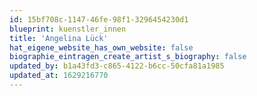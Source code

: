 ```yaml
---
id: 15bf708c-1147-46fe-98f1-3296454230d1
blueprint: kuenstler_innen
title: 'Angelina Lück'
hat_eigene_website_has_own_website: false
biographie_eintragen_create_artist_s_biography: false
updated_by: b1a43fd3-c865-4122-b6cc-50cfa81a1985
updated_at: 1629216770
---
```

